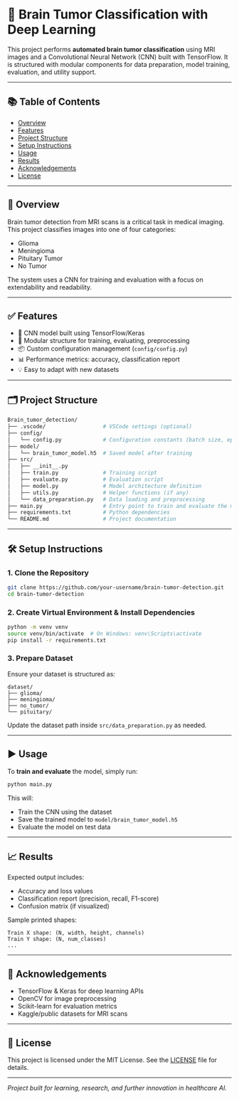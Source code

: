 # 🧠 Brain Tumor Classification with Deep Learning

This project performs **automated brain tumor classification** using MRI images and a Convolutional Neural Network (CNN) built with TensorFlow. It is structured with modular components for data preparation, model training, evaluation, and utility support.

---

## 📚 Table of Contents

- [Overview](https://github.com/Manikantareddy4567/Brain_Tumor_Classification_System/blob/main/README.md#-overview)
- [Features](#features)
- [Project Structure](#project-structure)
- [Setup Instructions](#setup-instructions)
- [Usage](#usage)
- [Results](#results)
- [Acknowledgements](#acknowledgements)
- [License](#license)


---

## 🧾 Overview

Brain tumor detection from MRI scans is a critical task in medical imaging. This project classifies images into one of four categories:

- Glioma
- Meningioma
- Pituitary Tumor
- No Tumor

The system uses a CNN for training and evaluation with a focus on extendability and readability.

---

## ✅ Features

- 🧠 CNN model built using TensorFlow/Keras
- 🧹 Modular structure for training, evaluating, preprocessing
- 📦 Custom configuration management (`config/config.py`)
- 📊 Performance metrics: accuracy, classification report
- 💡 Easy to adapt with new datasets

---

## 🗂️ Project Structure

```bash
Brain_tumor_detection/
├── .vscode/                  # VSCode settings (optional)
├── config/
│   └── config.py             # Configuration constants (batch size, epochs, etc.)
├── model/
│   └── brain_tumor_model.h5  # Saved model after training
├── src/
│   ├── __init__.py
│   ├── train.py              # Training script
│   ├── evaluate.py           # Evaluation script
│   ├── model.py              # Model architecture definition
│   ├── utils.py              # Helper functions (if any)
│   └── data_preparation.py   # Data loading and preprocessing
├── main.py                   # Entry point to train and evaluate the model
├── requirements.txt          # Python dependencies
└── README.md                 # Project documentation
```

---

## 🛠️ Setup Instructions

### 1. Clone the Repository

```bash
git clone https://github.com/your-username/brain-tumor-detection.git
cd brain-tumor-detection
```

### 2. Create Virtual Environment & Install Dependencies

```bash
python -m venv venv
source venv/bin/activate  # On Windows: venv\Scripts\activate
pip install -r requirements.txt
```

### 3. Prepare Dataset

Ensure your dataset is structured as:

```
dataset/
├── glioma/
├── meningioma/
├── no_tumor/
└── pituitary/
```

Update the dataset path inside `src/data_preparation.py` as needed.

---

## ▶️ Usage

To **train and evaluate** the model, simply run:

```bash
python main.py
```

This will:
- Train the CNN using the dataset
- Save the trained model to `model/brain_tumor_model.h5`
- Evaluate the model on test data

---

## 📈 Results

Expected output includes:
- Accuracy and loss values
- Classification report (precision, recall, F1-score)
- Confusion matrix (if visualized)

Sample printed shapes:
```
Train X shape: (N, width, height, channels)
Train Y shape: (N, num_classes)
...
```

---

## 🙌 Acknowledgements

- TensorFlow & Keras for deep learning APIs
- OpenCV for image preprocessing
- Scikit-learn for evaluation metrics
- Kaggle/public datasets for MRI scans

---

## 📄 License

This project is licensed under the MIT License. See the [LICENSE](LICENSE) file for details.

---

*Project built for learning, research, and further innovation in healthcare AI.*
